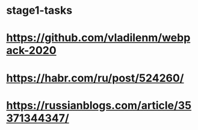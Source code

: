 # stage1-tasks
# https://github.com/vladilenm/webpack-2020
# https://habr.com/ru/post/524260/
# https://russianblogs.com/article/35371344347/  